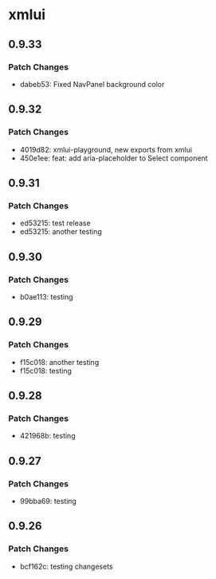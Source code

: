 # xmlui

## 0.9.33

### Patch Changes

- dabeb53: Fixed NavPanel background color

## 0.9.32

### Patch Changes

- 4019d82: xmlui-playground, new exports from xmlui
- 450e1ee: feat: add aria-placeholder to Select component

## 0.9.31

### Patch Changes

- ed53215: test release
- ed53215: another testing

## 0.9.30

### Patch Changes

- b0ae113: testing

## 0.9.29

### Patch Changes

- f15c018: another testing
- f15c018: testing

## 0.9.28

### Patch Changes

- 421968b: testing

## 0.9.27

### Patch Changes

- 99bba69: testing

## 0.9.26

### Patch Changes

- bcf162c: testing changesets
